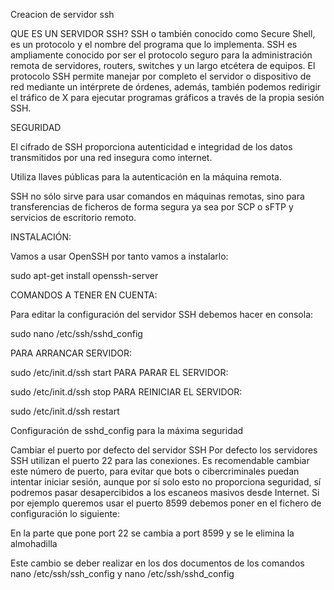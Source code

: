 
Creacion de servidor ssh 

QUE ES UN SERVIDOR SSH?
SSH o también conocido como Secure Shell, es un protocolo y el nombre del programa que lo implementa. SSH es ampliamente conocido por ser el protocolo seguro para la administración remota de servidores, routers, switches y un largo etcétera de equipos. El protocolo SSH permite manejar por completo el servidor o dispositivo de red mediante un intérprete de órdenes, además, también podemos redirigir el tráfico de X para ejecutar programas gráficos a través de la propia sesión SSH.

SEGURIDAD

El cifrado de SSH proporciona autenticidad e integridad de los datos transmitidos por una red insegura como internet.

Utiliza llaves públicas para la autenticación en la máquina remota.

SSH no sólo sirve para usar comandos en máquinas remotas, sino para transferencias de ficheros de forma segura ya sea por SCP o sFTP y servicios de escritorio remoto.

INSTALACIÓN:

Vamos a usar OpenSSH por tanto vamos a instalarlo:

sudo apt-get install openssh-server

COMANDOS A TENER EN CUENTA:

Para editar la configuración del servidor SSH debemos hacer en consola:

sudo nano /etc/ssh/sshd_config


PARA ARRANCAR SERVIDOR:


sudo /etc/init.d/ssh start
PARA PARAR EL SERVIDOR:


sudo /etc/init.d/ssh stop
PARA REINICIAR EL SERVIDOR:


sudo /etc/init.d/ssh restart

Configuración de sshd_config para la máxima seguridad

Cambiar el puerto por defecto del servidor SSH
Por defecto los servidores SSH utilizan el puerto 22 para las conexiones. Es recomendable cambiar este número de puerto, para evitar que bots o cibercriminales puedan intentar iniciar sesión, aunque por sí solo esto no proporciona seguridad, sí podremos pasar desapercibidos a los escaneos masivos desde Internet. Si por ejemplo queremos usar el puerto 8599 debemos poner en el fichero de configuración lo siguiente:

En la parte que pone port 22 se cambia a port 8599 y se le elimina la almohadilla 

Este cambio se deber realizar en los dos documentos de los comandos nano /etc/ssh/ssh_config y nano /etc/ssh/sshd_config








